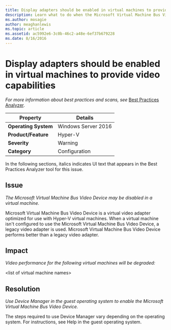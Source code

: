 ```yaml
---
title: Display adapters should be enabled in virtual machines to provide video capabilities
description: Learn what to do when the Microsoft Virtual Machine Bus Video Device may be disabled in a virtual machine.
ms.author: mosagie
author: meaghanlewis
ms.topic: article
ms.assetid: ac5992e6-3c0b-46c2-a48e-6ef37b679228
ms.date: 8/16/2016
---
```

# Display adapters should be enabled in virtual machines to provide video capabilities



*For more information about best practices and scans, see* [Best Practices Analyzer](/previous-versions/windows/it-pro/windows-server-2008-R2-and-2008/dd759260(v=ws.11)).

|Property|Details|
|-|-|
|**Operating System**|Windows Server 2016|
|**Product/Feature**|Hyper-V|
|**Severity**|Warning|
|**Category**|Configuration|

In the following sections, italics indicates UI text that appears in the Best Practices Analyzer tool for this issue.

## Issue

*The Microsoft Virtual Machine Bus Video Device may be disabled in a virtual machine.*

Microsoft Virtual Machine Bus Video Device is a virtual video adapter optimized for use with Hyper-V virtual machines. When a virtual machine isn't configured to use the Microsoft Virtual Machine Bus Video Device, a legacy video adapter is used. Microsoft Virtual Machine Bus Video Device performs better than a legacy video adapter.

## Impact

*Video performance for the following virtual machines will be degraded:*

\<list of virtual machine names>

## Resolution

*Use Device Manager in the guest operating system to enable the Microsoft Virtual Machine Bus Video Device.*

The steps required to use Device Manager vary depending on the operating system. For instructions, see Help in the guest operating system.
